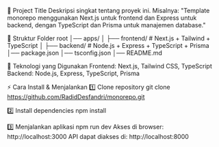 📌 Project Title
Deskripsi singkat tentang proyek ini. Misalnya:
"Template monorepo menggunakan Next.js untuk frontend dan Express untuk backend, dengan TypeScript dan Prisma untuk manajemen database."

📂 Struktur Folder
root
│── apps/
│   ├── frontend/  # Next.js + Tailwind + TypeScript
│   ├── backend/   # Node.js + Express + TypeScript + Prisma
│── package.json
│── tsconfig.json
│── README.md

🚀 Teknologi yang Digunakan
Frontend: Next.js, Tailwind CSS, TypeScript
Backend: Node.js, Express, TypeScript, Prisma

⚡ Cara Install & Menjalankan
1️⃣ Clone repository
git clone https://github.com/RadidDesfandri/monorepo.git

2️⃣ Install dependencies
npm install

3️⃣ Menjalankan aplikasi
npm run dev
Akses di browser: http://localhost:3000
API dapat diakses di: http://localhost:8000

